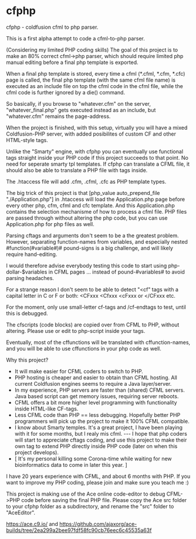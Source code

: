 # cfphp
cfphp - coldfusion cfml to php parser.

This is a first alpha attempt to code a cfml-to-php parser.

(Considering my limited PHP coding skills) The goal of this project is to make an 80% correct cfml->php parser, which should require limited php manual editing before a final php template is exported.

When a final php template is stored, every time a cfml (*.cfml, *.cfm, *.cfc) page is called, the final php template (with the same cfml file name) is executed as an include file on top the cfml code in the cfml file, while the cfml code is further ignored by a die() command.

So basically, if you browse to "whatever.cfm" on the server, "whatever_final.php" gets executed instead as an include, but "whatever.cfm" remains the page-address. 

When the project is finished, with this setup, virtually you will have a mixed Coldfusion-PHP server, with added posibilites of custom CF and other HTML-style tags.

Unlike the "Smarty" engine, with cfphp you can eventually use functional tags straight inside your PHP code if this project succeeds to that point. No need for seperate smarty tpl templates. If cfphp can translate a CFML file, it should also be able to translate a PHP file with tags inside.

The .htaccess file will add .cfm, .cfml, .cfc as PHP template types.

The big trick of this project is that [php_value auto_prepend_file "./Application.php"] in .htaccess will load the Application.php page before every other php, cfm, cfml and cfc template. And this Application.php contains the selection mechanisme of how to process a cfml file. PHP files are passed through without altering the php code, but you can use Application.php for php files as well.



Parsing cftags and arguments don't seem to be a the greatest problem. However, separating function-names from variables, and especially nested #function(#variable#)# pound-signs is a big challenge, and will likely require hand-editing. 

I would therefore advise everybody testing this code to start using php-dollar-$variables in CFML pages ... instead of pound-#variables# to avoid parsing headaches.

For a strange reason I don't seem to be able to detect "<cf" tags with a capital letter in C or F or both: <CFxxx <Cfxxx <cFxxx or </CFxxx etc. 

For the moment, only use small-letter cf-tags and /cf-endtags to test, until this is debugged.

The cfscripts (code blocks) are copied over from CFML to PHP, without altering. Please use or edit to php-script inside your <cfscript></cfscript> tags. 

Eventually, most of the cffunctions will be translated with cffunction-names, and you will be able to use cffunctions in your php code as well.


Why this project?

* It will make easier for CFML coders to switch to PHP.
* PHP hosting is cheaper and easier to obtain than CFML hosting. All current Coldfusion engines seems to require a Java layer/server.
* In my experience, PHP servers are faster than (shared) CFML servers. Java based script can get memory issues, requiring server reboots.
* CFML offers a bit more higher level programming with functionality inside HTML-like CF-tags.
* Less CFML code than PHP == less debugging. Hopefully better PHP programmers will pick up the project to make it 100% CFML compatible.
* I know about Smarty temples. It's a great project, I have been playing with it for some months, but I realy mis cfml. 
--- I hope that php coders will start to appreciate cftags coding, and use this project to make their own tag to extend PHP directly inside PHP code (later on when this project develops).
* [ It's my personal killing some Corona-time while waiting for new bioinformatics data to come in later this year. ]

I have 20 years experience with CFML, and about 6 months with PHP. If you want to improve my PHP coding, please join and make sure you teach me :) 

This project is making use of the Ace online code-editor to debug CFML->PHP code before saving the final PHP file. Please copy the Ace src folder to your cfphp folder as a subdirectory, and rename the "src" folder to "AceEditor".

https://ace.c9.io/  and https://github.com/ajaxorg/ace-builds/tree/2ea299a2bee97fdf58fc90cb76eec6c45535a63f
 

